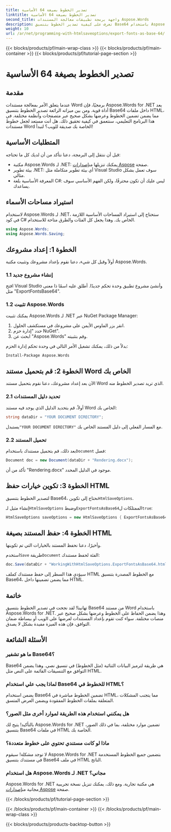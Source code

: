 ```yaml
---
title: تصدير الخطوط بصيغة 64 الأساسية
linktitle: تصدير الخطوط بصيغة 64 الأساسية
second_title: واجهة برمجة تطبيقات معالجة المستندات Aspose.Words
description: تعرف على كيفية تصدير الخطوط بتنسيق Base64 باستخدام Aspose.Words for .NET في هذا البرنامج التعليمي المفصل. تأكد من تضمين الخطوط وعرضها بشكل صحيح في ملفات HTML.
weight: 10
url: /ar/net/programming-with-htmlsaveoptions/export-fonts-as-base-64/
---
```


{{< blocks/products/pf/main-wrap-class >}}
{{< blocks/products/pf/main-container >}}
{{< blocks/products/pf/tutorial-page-section >}}

# تصدير الخطوط بصيغة 64 الأساسية

## مقدمة

عندما يتعلق الأمر بمعالجة مستندات Word برمجيًا، فإن Aspose.Words for .NET يعد أداة قوية. ومن بين ميزاته الرائعة تصدير الخطوط بتنسيق Base64 داخل ملفات HTML، مما يضمن تضمين الخطوط وعرضها بشكل صحيح عبر متصفحات وأنظمة مختلفة. في هذا البرنامج التعليمي، سنتعمق في كيفية تحقيق ذلك. هل أنت مستعد لجعل خطوط مستندات Word الخاصة بك صديقة للويب؟ لنبدأ!

## المتطلبات الأساسية

قبل أن ننتقل إلى البرمجة، دعنا نتأكد من أن لديك كل ما تحتاجه:

-  مكتبة Aspose.Words لـ .NET: يمكنك تنزيلها من[إصدارات Aspose](https://releases.aspose.com/words/net/) صفحة.
- بيئة تطوير .NET: أي بيئة تطوير متكاملة مثل Visual Studio سوف تعمل بشكل مثالي.
- المعرفة الأساسية بلغة C#: ليس عليك أن تكون محترفًا، ولكن الفهم الأساسي سوف يساعدك.

## استيراد مساحات الأسماء

لاستخدام Aspose.Words لـ .NET، ستحتاج إلى استيراد المساحات الأساسية اللازمة في كود C# الخاص بك. وهذا يجعل كل الفئات والطرق متاحة للاستخدام.

```csharp
using Aspose.Words;
using Aspose.Words.Saving;
```

## الخطوة 1: إعداد مشروعك

أولاً وقبل كل شيء، دعنا نقوم بإعداد مشروعك وتثبيت مكتبة Aspose.Words.

### 1.1 إنشاء مشروع جديد

افتح Visual Studio وأنشئ مشروع تطبيق وحدة تحكم جديدًا. أطلق عليه اسمًا ذا معنى مثل "ExportFontsBase64".

### 1.2 تثبيت Aspose.Words

يمكنك تثبيت Aspose.Words لـ .NET عبر NuGet Package Manager:

1. انقر بزر الماوس الأيمن على مشروعك في مستكشف الحلول.
2. حدد "إدارة حزم NuGet".
3. ابحث عن "Aspose.Words" وقم بتثبيته.

بدلاً من ذلك، يمكنك تشغيل الأمر التالي في وحدة تحكم إدارة الحزم:

```sh
Install-Package Aspose.Words
```

## الخطوة 2: قم بتحميل مستند Word الخاص بك

الآن بعد إعداد مشروعك، دعنا نقوم بتحميل مستند Word الذي تريد تصدير الخطوط منه.

### 2.1 تحديد دليل المستندات

أولاً، قم بتحديد الدليل الذي يوجد فيه مستند Word الخاص بك:

```csharp
string dataDir = "YOUR DOCUMENT DIRECTORY";
```

 يستبدل`"YOUR DOCUMENT DIRECTORY"` مع المسار الفعلي إلى دليل المستند الخاص بك.

### 2.2 تحميل المستند

 بعد ذلك، قم بتحميل مستندك باستخدام`Document` فصل:

```csharp
Document doc = new Document(dataDir + "Rendering.docx");
```

تأكد من أن "Rendering.docx" موجود في الدليل المحدد.

## الخطوة 3: تكوين خيارات حفظ HTML

 لتصدير الخطوط بتنسيق Base64، نحتاج إلى تكوين`HtmlSaveOptions`.


 إنشاء مثيل لـ`HtmlSaveOptions` وضبط`ExportFontsAsBase64`الممتلكات ل`true`:

```csharp
HtmlSaveOptions saveOptions = new HtmlSaveOptions { ExportFontsAsBase64 = true };
```

## الخطوة 4: حفظ المستند بصيغة HTML

وأخيرًا، دعنا نحفظ المستند بالخيارات التي تم تكوينها.


 استخدم`Save` طريقة`Document` الفئة لحفظ مستندك:

```csharp
doc.Save(dataDir + "WorkingWithHtmlSaveOptions.ExportFontsAsBase64.html", saveOptions);
```

سيؤدي هذا السطر إلى حفظ مستندك كملف HTML مع الخطوط المصدرة بتنسيق Base64، مما يضمن تضمينها داخل HTML.

## خاتمة

تهانينا! لقد نجحت في تصدير الخطوط بتنسيق Base64 من مستند Word باستخدام Aspose.Words for .NET. وهذا يضمن الحفاظ على الخطوط وعرضها بشكل صحيح عبر منصات مختلفة. سواء كنت تقوم بإعداد المستندات لعرضها على الويب أو ببساطة ضمان التوافق، فإن هذه الميزة مفيدة بشكل لا يصدق.

## الأسئلة الشائعة

### ما هو تشفير Base64؟
Base64 هي طريقة لترميز البيانات الثنائية (مثل الخطوط) في تنسيق نصي. وهذا يضمن التوافق مع التنسيقات القائمة على النص مثل HTML.

### لماذا يجب علي استخدام Base64 للخطوط في HTML؟
يضمن استخدام Base64 تضمين الخطوط مباشرة في HTML، مما يتجنب المشكلات المتعلقة بملفات الخطوط المفقودة ويضمن العرض المتسق.

### هل يمكنني استخدام هذه الطريقة لموارد أخرى مثل الصور؟
بالتأكيد! يتيح لك Aspose.Words for .NET تضمين موارد مختلفة، بما في ذلك الصور، بتنسيق Base64 في ملفات HTML الخاصة بك.

### ماذا لو كانت مستندي تحتوي على خطوط متعددة؟
لا توجد مشكلة! سيقوم Aspose.Words for .NET بتضمين جميع الخطوط المستخدمة في مستندك بتنسيق Base64 في ملف HTML الناتج.

### هل استخدام Aspose.Words لـ .NET مجاني؟
 Aspose.Words for .NET هي مكتبة تجارية. ومع ذلك، يمكنك تنزيل نسخة تجريبية مجانية من[إصدارات Aspose](https://releases.aspose.com/) صفحة.

{{< /blocks/products/pf/tutorial-page-section >}}

{{< /blocks/products/pf/main-container >}}
{{< /blocks/products/pf/main-wrap-class >}}

{{< blocks/products/products-backtop-button >}}
